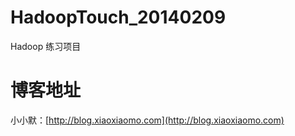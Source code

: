 # HadoopTouch_20140209
Hadoop 练习项目

# 博客地址
小小默：[http://blog.xiaoxiaomo.com](http://blog.xiaoxiaomo.com)
